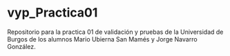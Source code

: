 # vyp_Practica01
Repositorio para la practica 01 de validación y pruebas de la Universidad de Burgos de los alumnos Mario Ubierna San Mamés y Jorge Navarro González.
